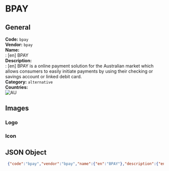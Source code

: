 # BPAY 
## General 
**Code:** `bpay`  
**Vendor:** `bpay`  
**Name:**  
:	[en] BPAY  
**Description:**  
: [en] BPAY is a online payment solution for the Australian market which allows consumers to easily initiate payments by using their checking or savings account or linked debit card.  
**Category:** `alternative`  
**Countries:**  
![AU](https://cdnjs.cloudflare.com/ajax/libs/flag-icon-css/3.3.0/flags/4x3/AU.svg#w24)  
 
## Images 
### Logo 
### Icon 
## JSON Object 
```json
 {"code":"bpay","vendor":"bpay","name":{"en":"BPAY"},"description":{"en":"BPAY is a online payment solution for the Australian market which allows consumers to easily initiate payments by using their checking or savings account or linked debit card."},"countries":["AU"],"category":"alternative"}```  
